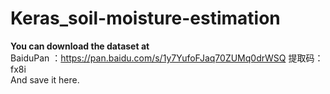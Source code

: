 # Keras_soil-moisture-estimation
**You can download the dataset at**   
BaiduPan ：https://pan.baidu.com/s/1y7YufoFJaq70ZUMq0drWSQ 提取码：fx8i  
And save it here.
